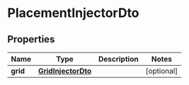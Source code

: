 
# PlacementInjectorDto

## Properties
Name | Type | Description | Notes
------------ | ------------- | ------------- | -------------
**grid** | [**GridInjectorDto**](GridInjectorDto.md) |  |  [optional]



